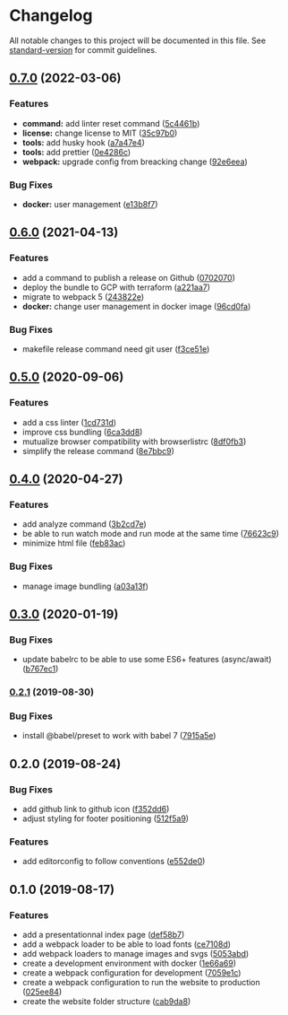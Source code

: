 # Changelog

All notable changes to this project will be documented in this file. See [standard-version](https://github.com/conventional-changelog/standard-version) for commit guidelines.

## [0.7.0](https://github.com/antoine-amara/staticpack/compare/v0.6.0...v0.7.0) (2022-03-06)


### Features

* **command:** add linter reset command ([5c4461b](https://github.com/antoine-amara/staticpack/commit/5c4461b315d304f64c34e108b644cec413eb23ff))
* **license:** change license to MIT ([35c97b0](https://github.com/antoine-amara/staticpack/commit/35c97b0692c7ee50f218b678499a1a4796bc061e))
* **tools:** add husky hook ([a7a47e4](https://github.com/antoine-amara/staticpack/commit/a7a47e43a1f45a137c03e53d246d0022b278aa89))
* **tools:** add prettier ([0e4286c](https://github.com/antoine-amara/staticpack/commit/0e4286c7404d04c25fa1990712635b8666748e39))
* **webpack:** upgrade config from breacking change ([92e6eea](https://github.com/antoine-amara/staticpack/commit/92e6eea5bd81cda06fa1d2ed7a84e567edc9114b))


### Bug Fixes

* **docker:** user management ([e13b8f7](https://github.com/antoine-amara/staticpack/commit/e13b8f7f053c535c348e3336b88494d6ad209fd0))

## [0.6.0](https://github.com/antoine-amara/staticpack/compare/v0.5.0...v0.6.0) (2021-04-13)


### Features

* add a command to publish a release on Github ([0702070](https://github.com/antoine-amara/staticpack/commit/0702070d7e159f9e52345ca0b0587e47a80ac854))
* deploy the bundle to GCP with terraform ([a221aa7](https://github.com/antoine-amara/staticpack/commit/a221aa7e0160c7eb27ea6f428365c5b95922b4a6))
* migrate to webpack 5 ([243822e](https://github.com/antoine-amara/staticpack/commit/243822e1d1541995f9f10dd020729bf2c31a2756))
* **docker:** change user management in docker image ([96cd0fa](https://github.com/antoine-amara/staticpack/commit/96cd0faf60c38c1dd901cd5ff25d937a5a64b990))


### Bug Fixes

* makefile release command need git user ([f3ce51e](https://github.com/antoine-amara/staticpack/commit/f3ce51e2df61ed5c1dfecc657c801d05738081f5))

## [0.5.0](https://github.com/antoine-amara/staticpack/compare/v0.4.0...v0.5.0) (2020-09-06)


### Features

* add a css linter ([1cd731d](https://github.com/antoine-amara/staticpack/commit/1cd731d3b68028b5f6adb12ee46348797b335560))
* improve css bundling ([6ca3dd8](https://github.com/antoine-amara/staticpack/commit/6ca3dd8373d1272341bc0c10a2867a124b7011b8))
* mutualize browser compatibility with browserlistrc ([8df0fb3](https://github.com/antoine-amara/staticpack/commit/8df0fb3925c87b6c6e6e58675a957ab91141ab8f))
* simplify the release command ([8e7bbc9](https://github.com/antoine-amara/staticpack/commit/8e7bbc97cd7069c52f8f33785197982a188b2001))

## [0.4.0](https://github.com/antoine-amara/staticpack/compare/v0.3.0...v0.4.0) (2020-04-27)


### Features

* add analyze command ([3b2cd7e](https://github.com/antoine-amara/staticpack/commit/3b2cd7e3d745e7605ebb8f7a68a47ceff2d64408))
* be able to run watch mode and run mode at the same time ([76623c9](https://github.com/antoine-amara/staticpack/commit/76623c92fb561105a876bfef791bdd6f8c5fea7e))
* minimize html file ([feb83ac](https://github.com/antoine-amara/staticpack/commit/feb83ac1d4394154c588bd355fa15401e29ee5a1))


### Bug Fixes

* manage image bundling ([a03a13f](https://github.com/antoine-amara/staticpack/commit/a03a13fb3e0c9ac77375f1d0d746e96eacb1100d))

## [0.3.0](https://github.com/antoine-amara/staticpack/compare/v0.2.1...v0.3.0) (2020-01-19)


### Bug Fixes

* update babelrc to be able to use some ES6+ features (async/await) ([b767ec1](https://github.com/antoine-amara/staticpack/commit/b767ec1441b8733b0fc8215a1afcd8d99da386ee))

### [0.2.1](https://github.com/antoine-amara/staticpack/compare/v0.2.0...v0.2.1) (2019-08-30)


### Bug Fixes

* install @babel/preset to work with babel 7 ([7915a5e](https://github.com/antoine-amara/staticpack/commit/7915a5e))

## 0.2.0 (2019-08-24)


### Bug Fixes

* add github link to github icon ([f352dd6](https://github.com/antoine-amara/staticpack/commit/f352dd6))
* adjust styling for footer positioning ([512f5a9](https://github.com/antoine-amara/staticpack/commit/512f5a9))


### Features

* add editorconfig to follow conventions ([e552de0](https://github.com/antoine-amara/staticpack/commit/e552de0))

## 0.1.0 (2019-08-17)


### Features

* add a presentationnal index page ([def58b7](https://github.com/antoine-amara/staticpack/commit/def58b7))
* add a webpack loader to be able to load fonts ([ce7108d](https://github.com/antoine-amara/staticpack/commit/ce7108d))
* add webpack loaders to manage images and svgs ([5053abd](https://github.com/antoine-amara/staticpack/commit/5053abd))
* create a development environment with docker ([1e66a69](https://github.com/antoine-amara/staticpack/commit/1e66a69))
* create a webpack configuration for development ([7059e1c](https://github.com/antoine-amara/staticpack/commit/7059e1c))
* create a webpack configuration to run the website to production ([025ee84](https://github.com/antoine-amara/staticpack/commit/025ee84))
* create the website folder structure ([cab9da8](https://github.com/antoine-amara/staticpack/commit/cab9da8))

